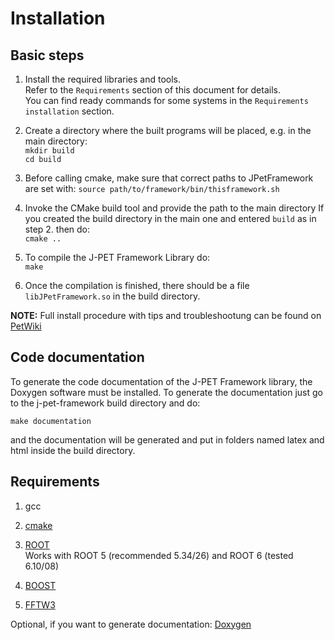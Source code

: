 # Installation

## Basic steps

1. Install the required libraries and tools.  
   Refer to the `Requirements` section of this document for details.  
   You can find ready commands for some systems in the `Requirements installation` section.

2. Create a directory where the built programs will be placed, e.g. in the main directory:  
   `mkdir build`  
   `cd build`

3. Before calling cmake, make sure that correct paths to JPetFramework are set with:
   `source path/to/framework/bin/thisframework.sh` 

3. Invoke the CMake build tool and provide the path to the main directory
   If you created the build directory in the main one and entered `build` as in step 2. then do:  
   `cmake ..`

4. To compile the J-PET Framework Library do:  
   `make`

5. Once the compilation is finished, there should be a file `libJPetFramework.so` in the build directory.

**NOTE:** Full install procedure with tips and troubleshootung can be found on [PetWiki](http://koza.if.uj.edu.pl/petwiki/index.php/Installing_the_J-PET_Framework_on_Ubuntu)


## Code documentation

To generate the code documentation of the J-PET Framework library, the Doxygen software must be installed.
To generate the documentation just go to the j-pet-framework build directory and do:
```
make documentation
```
and the documentation will be generated and put in folders named latex and html inside the build directory.


## Requirements
1. gcc

2. [cmake](https://cmake.org/)

3. [ROOT](http://root.cern.ch)  
   Works with ROOT 5 (recommended 5.34/26)
   and ROOT 6 (tested 6.10/08)

4. [BOOST](https://www.boost.org/)

5. [FFTW3](http://www.fftw.org/)

Optional, if you want to generate documentation: [Doxygen](www.doxygen.org)
